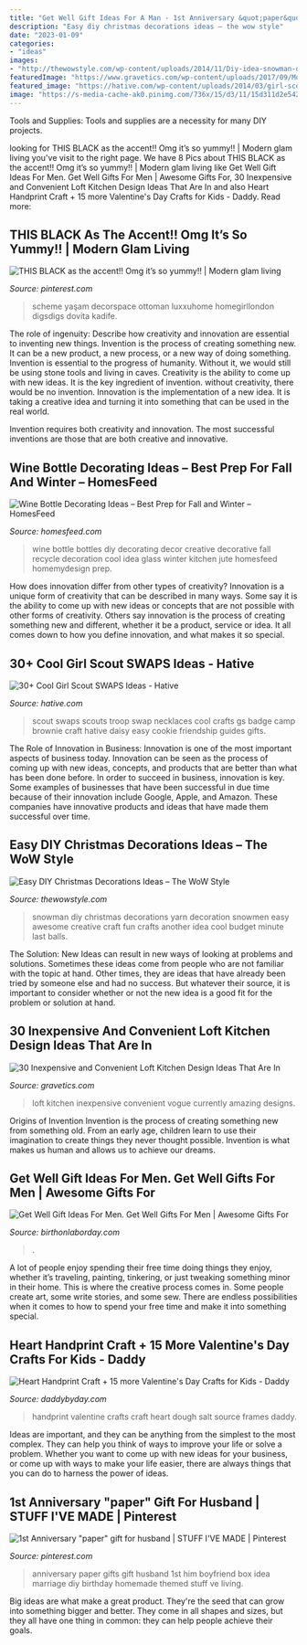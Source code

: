 ```yaml
---
title: "Get Well Gift Ideas For A Man - 1st Anniversary &quot;paper&quot; Gift For Husband"
description: "Easy diy christmas decorations ideas – the wow style"
date: "2023-01-09"
categories:
- "ideas"
images:
- "http://thewowstyle.com/wp-content/uploads/2014/11/Diy-idea-snowman-of-thread.jpg"
featuredImage: "https://www.gravetics.com/wp-content/uploads/2017/09/Most-Amazing-Loft-Designs.jpg"
featured_image: "https://hative.com/wp-content/uploads/2014/03/girl-scout-swaps-ideas/13-troop-necklaces-girl-scout-swaps.jpg"
image: "https://s-media-cache-ak0.pinimg.com/736x/15/d3/11/15d311d2e54268274fe223ee8d495048.jpg"
---
```



Tools and Supplies:
Tools and supplies are a necessity for many DIY projects.

	

		
looking for THIS BLACK as the accent!! Omg it’s so yummy!! | Modern glam living you've visit to the right page. We have 8 Pics about THIS BLACK as the accent!! Omg it’s so yummy!! | Modern glam living like Get Well Gift Ideas For Men. Get Well Gifts For Men | Awesome Gifts For, 30 Inexpensive and Convenient Loft Kitchen Design Ideas That Are In and also Heart Handprint Craft + 15 more Valentine&#039;s Day Crafts for Kids - Daddy. Read more:
		
    
## THIS BLACK As The Accent!! Omg It’s So Yummy!! | Modern Glam Living

<img loading=lazy src="https://i.pinimg.com/736x/fb/78/ae/fb78aeb1eefd46493256c8faabd46719.jpg" onerror="this.onerror=null;this.src='https://tse2.mm.bing.net/th?id=OIP.Oyw3E2lDzlqVeddLMdX05gHaJ3&amp;pid=15.1';" alt="THIS BLACK as the accent!! Omg it’s so yummy!! | Modern glam living">

_Source: pinterest.com_

>scheme yaşam decorspace ottoman luxxuhome homegirllondon digsdigs dovita kadife. 

	

The role of ingenuity: Describe how creativity and innovation are essential to inventing new things.
Invention is the process of creating something new. It can be a new product, a new process, or a new way of doing something. Invention is essential to the progress of humanity. Without it, we would still be using stone tools and living in caves.
Creativity is the ability to come up with new ideas. It is the key ingredient of invention. without creativity, there would be no invention. Innovation is the implementation of a new idea. It is taking a creative idea and turning it into something that can be used in the real world.

Invention requires both creativity and innovation. The most successful inventions are those that are both creative and innovative.

    
## Wine Bottle Decorating Ideas – Best Prep For Fall And Winter – HomesFeed

<img loading=lazy src="https://homesfeed.com/wp-content/uploads/2015/09/rustic-wine-bottle-decorating-ideas-with-jute-yarn-decoration-sticked-on-the-bottle-in-brown-color-on-glass-tray.jpg" onerror="this.onerror=null;this.src='https://tse4.mm.bing.net/th?id=OIP.I1LmuDeJ7fTP16zyj2FMbQHaLH&amp;pid=15.1';" alt="Wine Bottle Decorating Ideas – Best Prep for Fall and Winter – HomesFeed">

_Source: homesfeed.com_

>wine bottle bottles diy decorating decor creative decorative fall recycle decoration cool idea glass winter kitchen jute homesfeed homemydesign prep. 

	

How does innovation differ from other types of creativity?
Innovation is a unique form of creativity that can be described in many ways. Some say it is the ability to come up with new ideas or concepts that are not possible with other forms of creativity. Others say innovation is the process of creating something new and different, whether it be a product, service or idea. It all comes down to how you define innovation, and what makes it so special.

    
## 30+ Cool Girl Scout SWAPS Ideas - Hative

<img loading=lazy src="https://hative.com/wp-content/uploads/2014/03/girl-scout-swaps-ideas/13-troop-necklaces-girl-scout-swaps.jpg" onerror="this.onerror=null;this.src='https://tse2.mm.bing.net/th?id=OIP.lG-xGAPb1MoHzTXFi6kv8AHaJ4&amp;pid=15.1';" alt="30+ Cool Girl Scout SWAPS Ideas - Hative">

_Source: hative.com_

>scout swaps scouts troop swap necklaces cool crafts gs badge camp brownie craft hative daisy easy cookie friendship guides gifts. 

	

The Role of Innovation in Business:
Innovation is one of the most important aspects of business today. Innovation can be seen as the process of coming up with new ideas, concepts, and products that are better than what has been done before. In order to succeed in business, innovation is key. Some examples of businesses that have been successful in due time because of their innovation include Google, Apple, and Amazon. These companies have innovative products and ideas that have made them successful over time.

    
## Easy DIY Christmas Decorations Ideas – The WoW Style

<img loading=lazy src="http://thewowstyle.com/wp-content/uploads/2014/11/Diy-idea-snowman-of-thread.jpg" onerror="this.onerror=null;this.src='https://tse2.mm.bing.net/th?id=OIP.2AiCjcsFXIxsDFmuIKrCdAHaKb&amp;pid=15.1';" alt="Easy DIY Christmas Decorations Ideas – The WoW Style">

_Source: thewowstyle.com_

>snowman diy christmas decorations yarn decoration snowmen easy awesome creative craft fun crafts another idea cool budget minute last balls. 

	

The Solution:
New Ideas can result in new ways of looking at problems and solutions. Sometimes these ideas come from people who are not familiar with the topic at hand. Other times, they are ideas that have already been tried by someone else and had no success. But whatever their source, it is important to consider whether or not the new idea is a good fit for the problem or solution at hand.

    
## 30 Inexpensive And Convenient Loft Kitchen Design Ideas That Are In

<img loading=lazy src="https://www.gravetics.com/wp-content/uploads/2017/09/Most-Amazing-Loft-Designs.jpg" onerror="this.onerror=null;this.src='https://tse2.mm.bing.net/th?id=OIP.oTafzk715S6CnpJ-HqVWVAHaLH&amp;pid=15.1';" alt="30 Inexpensive and Convenient Loft Kitchen Design Ideas That Are In">

_Source: gravetics.com_

>loft kitchen inexpensive convenient vogue currently amazing designs. 

	

Origins of Invention
Invention is the process of creating something new from something old. From an early age, children learn to use their imagination to create things they never thought possible. Invention is what makes us human and allows us to achieve our dreams.

    
## Get Well Gift Ideas For Men. Get Well Gifts For Men | Awesome Gifts For

<img loading=lazy src="http://birthonlaborday.com/pics/get-well-gift-ideas-for-men-2.jpg" onerror="this.onerror=null;this.src='https://tse3.mm.bing.net/th?id=OIP._DikgeTC7sZS-dHWnQC5ggHaJ4&amp;pid=15.1';" alt="Get Well Gift Ideas For Men. Get Well Gifts For Men | Awesome Gifts For">

_Source: birthonlaborday.com_

>. 

	

A lot of people enjoy spending their free time doing things they enjoy, whether it’s traveling, painting, tinkering, or just tweaking something minor in their home. This is where the creative process comes in. Some people create art, some write stories, and some sew. There are endless possibilities when it comes to how to spend your free time and make it into something special.

    
## Heart Handprint Craft + 15 More Valentine&#039;s Day Crafts For Kids - Daddy

<img loading=lazy src="http://daddybyday.com/wp-content/uploads/2017/01/SaltdoughHandprintFrames.jpg" onerror="this.onerror=null;this.src='https://tse1.mm.bing.net/th?id=OIP.T5F9zPZFTzBYBw-Ctbo_QAHaMs&amp;pid=15.1';" alt="Heart Handprint Craft + 15 more Valentine&#039;s Day Crafts for Kids - Daddy">

_Source: daddybyday.com_

>handprint valentine crafts craft heart dough salt source frames daddy. 

	

Ideas are important, and they can be anything from the simplest to the most complex. They can help you think of ways to improve your life or solve a problem. Whether you want to come up with new ideas for your business, or come up with ways to make your life easier, there are always things that you can do to harness the power of ideas.

    
## 1st Anniversary &quot;paper&quot; Gift For Husband | STUFF I&#039;VE MADE | Pinterest

<img loading=lazy src="https://s-media-cache-ak0.pinimg.com/736x/15/d3/11/15d311d2e54268274fe223ee8d495048.jpg" onerror="this.onerror=null;this.src='https://tse2.mm.bing.net/th?id=OIP.CCJiwt8aQwaJcYfLE_cgbgHaJ4&amp;pid=15.1';" alt="1st Anniversary &quot;paper&quot; gift for husband | STUFF I&#039;VE MADE | Pinterest">

_Source: pinterest.com_

>anniversary paper gifts gift husband 1st him boyfriend box idea marriage diy birthday homemade themed stuff ve living. 

	

Big ideas are what make a great product. They're the seed that can grow into something bigger and better. They come in all shapes and sizes, but they all have one thing in common: they can help people achieve their goals.

